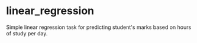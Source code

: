# linear_regression

Simple linear regression task for predicting student's marks based on hours of study per day.
